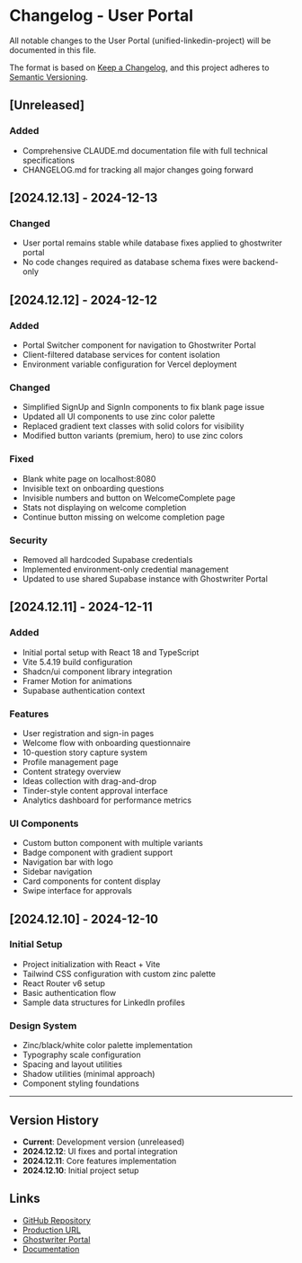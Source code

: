 # Changelog - User Portal

All notable changes to the User Portal (unified-linkedin-project) will be documented in this file.

The format is based on [Keep a Changelog](https://keepachangelog.com/en/1.0.0/),
and this project adheres to [Semantic Versioning](https://semver.org/spec/v2.0.0.html).

## [Unreleased]

### Added
- Comprehensive CLAUDE.md documentation file with full technical specifications
- CHANGELOG.md for tracking all major changes going forward

## [2024.12.13] - 2024-12-13

### Changed
- User portal remains stable while database fixes applied to ghostwriter portal
- No code changes required as database schema fixes were backend-only

## [2024.12.12] - 2024-12-12

### Added
- Portal Switcher component for navigation to Ghostwriter Portal
- Client-filtered database services for content isolation
- Environment variable configuration for Vercel deployment

### Changed
- Simplified SignUp and SignIn components to fix blank page issue
- Updated all UI components to use zinc color palette
- Replaced gradient text classes with solid colors for visibility
- Modified button variants (premium, hero) to use zinc colors

### Fixed
- Blank white page on localhost:8080
- Invisible text on onboarding questions
- Invisible numbers and button on WelcomeComplete page
- Stats not displaying on welcome completion
- Continue button missing on welcome completion page

### Security
- Removed all hardcoded Supabase credentials
- Implemented environment-only credential management
- Updated to use shared Supabase instance with Ghostwriter Portal

## [2024.12.11] - 2024-12-11

### Added
- Initial portal setup with React 18 and TypeScript
- Vite 5.4.19 build configuration
- Shadcn/ui component library integration
- Framer Motion for animations
- Supabase authentication context

### Features
- User registration and sign-in pages
- Welcome flow with onboarding questionnaire
- 10-question story capture system
- Profile management page
- Content strategy overview
- Ideas collection with drag-and-drop
- Tinder-style content approval interface
- Analytics dashboard for performance metrics

### UI Components
- Custom button component with multiple variants
- Badge component with gradient support
- Navigation bar with logo
- Sidebar navigation
- Card components for content display
- Swipe interface for approvals

## [2024.12.10] - 2024-12-10

### Initial Setup
- Project initialization with React + Vite
- Tailwind CSS configuration with custom zinc palette
- React Router v6 setup
- Basic authentication flow
- Sample data structures for LinkedIn profiles

### Design System
- Zinc/black/white color palette implementation
- Typography scale configuration
- Spacing and layout utilities
- Shadow utilities (minimal approach)
- Component styling foundations

---

## Version History

- **Current**: Development version (unreleased)
- **2024.12.12**: UI fixes and portal integration
- **2024.12.11**: Core features implementation
- **2024.12.10**: Initial project setup

## Links

- [GitHub Repository](https://github.com/eimribar/unified-linkedin-project)
- [Production URL](https://unified-linkedin-project.vercel.app)
- [Ghostwriter Portal](https://ghostwriter-portal.vercel.app)
- [Documentation](./CLAUDE.md)